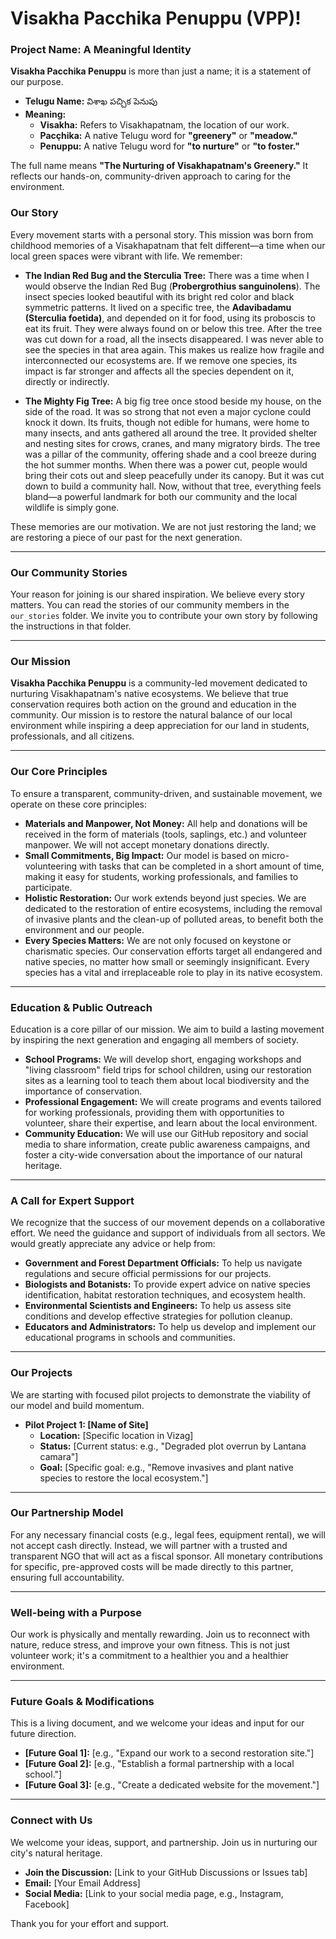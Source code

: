 # Visakha Pacchika Penuppu (VPP)!

### Project Name: A Meaningful Identity
**Visakha Pacchika Penuppu** is more than just a name; it is a statement of our purpose.

* **Telugu Name:** విశాఖ పచ్చిక పెనుపు
* **Meaning:**
    * **Visakha:** Refers to Visakhapatnam, the location of our work.
    * **Pacçhika:** A native Telugu word for **"greenery"** or **"meadow."**
    * **Penuppu:** A native Telugu word for **"to nurture"** or **"to foster."**

The full name means **"The Nurturing of Visakhapatnam's Greenery."** It reflects our hands-on, community-driven approach to caring for the environment.

### Our Story
Every movement starts with a personal story. This mission was born from childhood memories of a Visakhapatnam that felt different—a time when our local green spaces were vibrant with life. We remember:

* **The Indian Red Bug and the Sterculia Tree:** There was a time when I would observe the Indian Red Bug (**Probergrothius sanguinolens**). The insect species looked beautiful with its bright red color and black symmetric patterns. It lived on a specific tree, the **Adavibadamu (Sterculia foetida)**, and depended on it for food, using its proboscis to eat its fruit. They were always found on or below this tree. After the tree was cut down for a road, all the insects disappeared. I was never able to see the species in that area again. This makes us realize how fragile and interconnected our ecosystems are. If we remove one species, its impact is far stronger and affects all the species dependent on it, directly or indirectly.

* **The Mighty Fig Tree:** A big fig tree once stood beside my house, on the side of the road. It was so strong that not even a major cyclone could knock it down. Its fruits, though not edible for humans, were home to many insects, and ants gathered all around the tree. It provided shelter and nesting sites for crows, cranes, and many migratory birds. The tree was a pillar of the community, offering shade and a cool breeze during the hot summer months. When there was a power cut, people would bring their cots out and sleep peacefully under its canopy. But it was cut down to build a community hall. Now, without that tree, everything feels bland—a powerful landmark for both our community and the local wildlife is simply gone.

These memories are our motivation. We are not just restoring the land; we are restoring a piece of our past for the next generation.

---

### Our Community Stories
Your reason for joining is our shared inspiration. We believe every story matters. You can read the stories of our community members in the `our_stories` folder. We invite you to contribute your own story by following the instructions in that folder.

---

### Our Mission
**Visakha Pacchika Penuppu** is a community-led movement dedicated to nurturing Visakhapatnam's native ecosystems. We believe that true conservation requires both action on the ground and education in the community. Our mission is to restore the natural balance of our local environment while inspiring a deep appreciation for our land in students, professionals, and all citizens.

---

### Our Core Principles
To ensure a transparent, community-driven, and sustainable movement, we operate on these core principles:

* **Materials and Manpower, Not Money:** All help and donations will be received in the form of materials (tools, saplings, etc.) and volunteer manpower. We will not accept monetary donations directly.
* **Small Commitments, Big Impact:** Our model is based on micro-volunteering with tasks that can be completed in a short amount of time, making it easy for students, working professionals, and families to participate.
* **Holistic Restoration:** Our work extends beyond just species. We are dedicated to the restoration of entire ecosystems, including the removal of invasive plants and the clean-up of polluted areas, to benefit both the environment and our people.
* **Every Species Matters:** We are not only focused on keystone or charismatic species. Our conservation efforts target all endangered and native species, no matter how small or seemingly insignificant. Every species has a vital and irreplaceable role to play in its native ecosystem.

---

### Education & Public Outreach
Education is a core pillar of our mission. We aim to build a lasting movement by inspiring the next generation and engaging all members of society.

* **School Programs:** We will develop short, engaging workshops and "living classroom" field trips for school children, using our restoration sites as a learning tool to teach them about local biodiversity and the importance of conservation.
* **Professional Engagement:** We will create programs and events tailored for working professionals, providing them with opportunities to volunteer, share their expertise, and learn about the local environment.
* **Community Education:** We will use our GitHub repository and social media to share information, create public awareness campaigns, and foster a city-wide conversation about the importance of our natural heritage.

---

### A Call for Expert Support
We recognize that the success of our movement depends on a collaborative effort. We need the guidance and support of individuals from all sectors. We would greatly appreciate any advice or help from:

* **Government and Forest Department Officials:** To help us navigate regulations and secure official permissions for our projects.
* **Biologists and Botanists:** To provide expert advice on native species identification, habitat restoration techniques, and ecosystem health.
* **Environmental Scientists and Engineers:** To help us assess site conditions and develop effective strategies for pollution cleanup.
* **Educators and Administrators:** To help us develop and implement our educational programs in schools and communities.

---

### Our Projects
We are starting with focused pilot projects to demonstrate the viability of our model and build momentum.

* **Pilot Project 1: [Name of Site]**
    * **Location:** [Specific location in Vizag]
    * **Status:** [Current status: e.g., "Degraded plot overrun by Lantana camara"]
    * **Goal:** [Specific goal: e.g., "Remove invasives and plant native species to restore the local ecosystem."]

---

### Our Partnership Model
For any necessary financial costs (e.g., legal fees, equipment rental), we will not accept cash directly. Instead, we will partner with a trusted and transparent NGO that will act as a fiscal sponsor. All monetary contributions for specific, pre-approved costs will be made directly to this partner, ensuring full accountability.

---

### Well-being with a Purpose
Our work is physically and mentally rewarding. Join us to reconnect with nature, reduce stress, and improve your own fitness. This is not just volunteer work; it's a commitment to a healthier you and a healthier environment.

---

### Future Goals & Modifications
This is a living document, and we welcome your ideas and input for our future direction.

* **[Future Goal 1]:** [e.g., "Expand our work to a second restoration site."]
* **[Future Goal 2]:** [e.g., "Establish a formal partnership with a local school."]
* **[Future Goal 3]:** [e.g., "Create a dedicated website for the movement."]

---

### Connect with Us
We welcome your ideas, support, and partnership. Join us in nurturing our city's natural heritage.

* **Join the Discussion:** [Link to your GitHub Discussions or Issues tab]
* **Email:** [Your Email Address]
* **Social Media:** [Link to your social media page, e.g., Instagram, Facebook]

Thank you for your effort and support.
